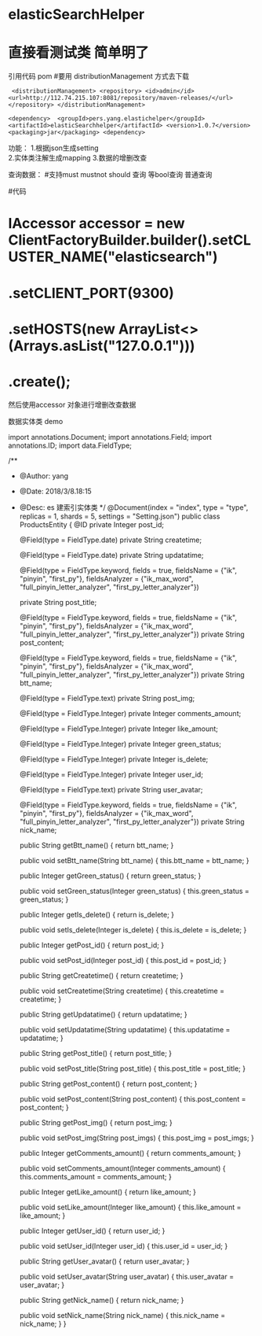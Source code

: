 # elasticSearchHelper
#  直接看测试类 简单明了

引用代码
 pom 
  #要用 distributionManagement 方式去下载
  
   ` <distributionManagement>
         <repository>
             <id>admin</id>
             <url>http://112.74.215.107:8081/repository/maven-releases/</url>
         </repository>
     </distributionManagement>`


  `<dependency> 
  <groupId>pers.yang.elastichelper</groupId>
    <artifactId>elasticSearchhelper</artifactId>
    <version>1.0.7</version>
    <packaging>jar</packaging>
    <dependency>`
    
    

功能：
1.根据json生成setting  
2.实体类注解生成mapping 
3.数据的增删改查

查询数据： 
#支持must mustnot should 查询 等bool查询 普通查询 
          
#代码

# IAccessor accessor = new ClientFactoryBuilder.builder().setCLUSTER_NAME("elasticsearch") 
#                .setCLIENT_PORT(9300)
#                .setHOSTS(new ArrayList<>(Arrays.asList("127.0.0.1")))
#                .create(); 
                
然后使用accessor 对象进行增删改查数据     

数据实体类 demo

import annotations.Document;
import annotations.Field;
import annotations.ID;
import data.FieldType;

/**
 * @Author: yang
 * @Date: 2018/3/8.18:15
 * @Desc: es 建索引实体类
 */
@Document(index = "index", type = "type", replicas = 1, shards = 5, settings = "Setting.json")
public class ProductsEntity {
    @ID
    private Integer post_id;

    @Field(type = FieldType.date)
    private String createtime;

    @Field(type = FieldType.date)
    private String updatatime;

    @Field(type = FieldType.keyword, fields = true, fieldsName = {"ik", "pinyin", "first_py"}, fieldsAnalyzer = {"ik_max_word", "full_pinyin_letter_analyzer", "first_py_letter_analyzer"})

    private String post_title;

    @Field(type = FieldType.keyword,  fields = true, fieldsName = {"ik", "pinyin", "first_py"}, fieldsAnalyzer = {"ik_max_word", "full_pinyin_letter_analyzer", "first_py_letter_analyzer"})
    private String post_content;

    @Field(type = FieldType.keyword, fields = true, fieldsName = {"ik", "pinyin", "first_py"}, fieldsAnalyzer = {"ik_max_word", "full_pinyin_letter_analyzer", "first_py_letter_analyzer"})
    private String btt_name;

    @Field(type = FieldType.text)
    private String post_img;

    @Field(type = FieldType.Integer)
    private Integer comments_amount;

    @Field(type = FieldType.Integer)
    private Integer like_amount;

    @Field(type = FieldType.Integer)
    private Integer green_status;

    @Field(type = FieldType.Integer)
    private Integer is_delete;

    @Field(type = FieldType.Integer)
    private Integer user_id;

    @Field(type = FieldType.text)
    private String user_avatar;

    @Field(type = FieldType.keyword,  fields = true, fieldsName = {"ik", "pinyin", "first_py"}, fieldsAnalyzer = {"ik_max_word", "full_pinyin_letter_analyzer", "first_py_letter_analyzer"})
    private String nick_name;


    public String getBtt_name() {
        return btt_name;
    }

    public void setBtt_name(String btt_name) {
        this.btt_name = btt_name;
    }

    public Integer getGreen_status() {
        return green_status;
    }

    public void setGreen_status(Integer green_status) {
        this.green_status = green_status;
    }

    public Integer getIs_delete() {
        return is_delete;
    }

    public void setIs_delete(Integer is_delete) {
        this.is_delete = is_delete;
    }

    public Integer getPost_id() {
        return post_id;
    }

    public void setPost_id(Integer post_id) {
        this.post_id = post_id;
    }

    public String getCreatetime() {
        return createtime;
    }

    public void setCreatetime(String createtime) {
        this.createtime = createtime;
    }

    public String getUpdatatime() {
        return updatatime;
    }

    public void setUpdatatime(String updatatime) {
        this.updatatime = updatatime;
    }

    public String getPost_title() {
        return post_title;
    }

    public void setPost_title(String post_title) {
        this.post_title = post_title;
    }

    public String getPost_content() {
        return post_content;
    }

    public void setPost_content(String post_content) {
        this.post_content = post_content;
    }

    public String getPost_img() {
        return post_img;
    }

    public void setPost_img(String post_imgs) {
        this.post_img = post_imgs;
    }

    public Integer getComments_amount() {
        return comments_amount;
    }

    public void setComments_amount(Integer comments_amount) {
        this.comments_amount = comments_amount;
    }

    public Integer getLike_amount() {
        return like_amount;
    }

    public void setLike_amount(Integer like_amount) {
        this.like_amount = like_amount;
    }

    public Integer getUser_id() {
        return user_id;
    }

    public void setUser_id(Integer user_id) {
        this.user_id = user_id;
    }


    public String getUser_avatar() {
        return user_avatar;
    }

    public void setUser_avatar(String user_avatar) {
        this.user_avatar = user_avatar;
    }

    public String getNick_name() {
        return nick_name;
    }

    public void setNick_name(String nick_name) {
        this.nick_name = nick_name;
    }
}
